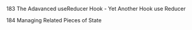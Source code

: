 183 The Adavanced useReducer Hook - Yet Another Hook use Reducer

184 Managing Related Pieces of State
